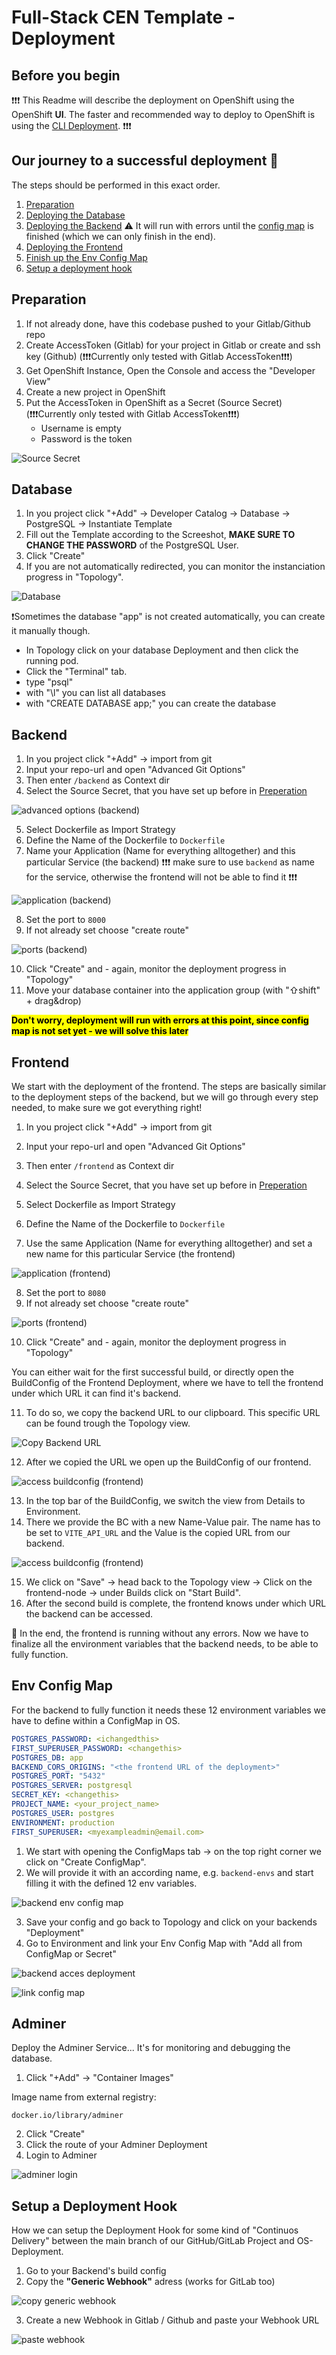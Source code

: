 # Full-Stack CEN Template - Deployment

## Before you begin

❗️❗️❗️ This Readme will describe the deployment on OpenShift using the OpenShift **UI**. The faster and recommended way to deploy to OpenShift is using the [CLI Deployment](cli-deployment.md). ❗️❗️❗️

## Our journey to a successful deployment 🏁

The steps should be performed in this exact order.

1. [Preparation](#preparation)
2. [Deploying the Database](#database)
3. [Deploying the Backend](#backend) ⚠️ It will run with errors until the [config map](#env-config-map) is finished (which we can only finish in the end).
4. [Deploying the Frontend](#frontend)
5. [Finish up the Env Config Map](#env-config-map)
6. [Setup a deployment hook](#setup-a-deployment-hook)

## Preparation

1. If not already done, have this codebase pushed to your Gitlab/Github repo
2. Create AccessToken (Gitlab) for your project in Gitlab or create and ssh key (Github) (❗️❗️❗️Currently only tested with Gitlab AccessToken❗️❗️❗️)
3. Get OpenShift Instance, Open the Console and access the "Developer View"
4. Create a new project in OpenShift
5. Put the AccessToken in OpenShift as a Secret (Source Secret) (❗️❗️❗️Currently only tested with Gitlab AccessToken❗️❗️❗️)
   - Username is empty
   - Password is the token

![Source Secret](img/openshif-deployment-source-secret.png)

## Database

1. In you project click "+Add" → Developer Catalog → Database → PostgreSQL → Instantiate Template
2. Fill out the Template according to the Screeshot, **MAKE SURE TO CHANGE THE PASSWORD** of the PostgreSQL User.
3. Click "Create"
4. If you are not automatically redirected, you can monitor the instanciation progress in "Topology".

![Database](img/openshift-postgres-deployment.png)

❗️Sometimes the database "app" is not created automatically, you can create it manually though.

- In Topology click on your database Deployment and then click the running pod.
- Click the "Terminal" tab.
- type "psql"
- with "\l" you can list all databases
- with "CREATE DATABASE app;" you can create the database

## Backend

1. In you project click "+Add" → import from git
2. Input your repo-url and open "Advanced Git Options"
3. Then enter `/backend` as Context dir
4. Select the Source Secret, that you have set up before in [Preperation](#preperation)

![advanced options (backend)](<img/openshift-deployment-config(1).png>)

5. Select Dockerfile as Import Strategy
6. Define the Name of the Dockerfile to `Dockerfile`
7. Name your Application (Name for everything alltogether) and this particular Service (the backend)
   ❗️❗️❗️ make sure to use `backend` as name for the service, otherwise the frontend will not be able to find it ❗️❗️❗️

![application (backend)](<img/openshift-deployment-config(2).png>)

8. Set the port to `8000`
9. If not already set choose "create route"

![ports (backend)](<img/openshift-deployment-config(3).png>)

10. Click "Create" and - again, monitor the deployment progress in "Topology"
11. Move your database container into the application group (with "⇧shift" + drag&drop)

**<mark>Don't worry, deployment will run with errors at this point, since config map is not set yet - we will solve this later</mark>**

## Frontend

We start with the deployment of the frontend. The steps are basically similar to the deployment steps of the backend, but we will go through every step needed, to make sure we got everything right!

1. In you project click "+Add" → import from git
2. Input your repo-url and open "Advanced Git Options"
3. Then enter `/frontend` as Context dir
4. Select the Source Secret, that you have set up before in [Preperation](#preperation)

5. Select Dockerfile as Import Strategy
6. Define the Name of the Dockerfile to `Dockerfile`
7. Use the same Application (Name for everything alltogether) and set a new name for this particular Service (the frontend)

![application (frontend)](<img/openshift-frontend-deployment-config(2).png>)

8. Set the port to `8080`
9. If not already set choose "create route"

![ports (frontend)](<img/openshift-frontend-deployment-config(3).png>)

10. Click "Create" and - again, monitor the deployment progress in "Topology"

You can either wait for the first successful build, or directly open the BuildConfig of the Frontend Deployment, where we have to tell the frontend under which URL it can find it's backend.

11. To do so, we copy the backend URL to our clipboard. This specific URL can be found trough the Topology view.

![Copy Backend URL](img/openshift-access-backend-url.png)

12. After we copied the URL we open up the BuildConfig of our frontend.

![access buildconfig (frontend)](img/openshift-access-frontend-bc.png)

13. In the top bar of the BuildConfig, we switch the view from Details to Environment.
14. There we provide the BC with a new Name-Value pair. The name has to be set to `VITE_API_URL` and the Value is the copied URL from our backend.

![access buildconfig (frontend)](img/openshift-frontend-buildconfig.png)

15. We click on "Save" → head back to the Topology view → Click on the frontend-node → under Builds click on "Start Build".
16. After the second build is complete, the frontend knows under which URL the backend can be accessed.

🙌 In the end, the frontend is running without any errors. Now we have to finalize all the environment variables that the backend needs, to be able to fully function.

## Env Config Map

For the backend to fully function it needs these 12 environment variables we have to define within a ConfigMap in OS.

```yaml
POSTGRES_PASSWORD: <ichangedthis>
FIRST_SUPERUSER_PASSWORD: <changethis>
POSTGRES_DB: app
BACKEND_CORS_ORIGINS: "<the frontend URL of the deployment>"
POSTGRES_PORT: "5432"
POSTGRES_SERVER: postgresql
SECRET_KEY: <changethis>
PROJECT_NAME: <your_project_name>
POSTGRES_USER: postgres
ENVIRONMENT: production
FIRST_SUPERUSER: <myexampleadmin@email.com>
```

1. We start with opening the ConfigMaps tab → on the top right corner we click on "Create ConfigMap".
2. We will provide it with an according name, e.g. `backend-envs` and start filling it with the defined 12 env variables.

![backend env config map](<img/openshift-env-config-map(1).png>)

3. Save your config and go back to Topology and click on your backends "Deployment"
4. Go to Environment and link your Env Config Map with "Add all from ConfigMap or Secret"

![backend acces deployment](img/openshift-backend-access-deployment.png)

![link config map](/img/openshift-backend-link-configmap.png)

## Adminer

Deploy the Adminer Service... It's for monitoring and debugging the database.

1. Click "+Add" → "Container Images"

Image name from external registry:

`docker.io/library/adminer`

2. Click "Create"
3. Click the route of your Adminer Deployment
4. Login to Adminer

![adminer login](img/adminer-login.png)

## Setup a Deployment Hook

How we can setup the Deployment Hook for some kind of "Continuos Delivery" between the main branch of our GitHub/GitLab Project and OS-Deployment.

1. Go to your Backend's build config
2. Copy the **"Generic Webhook"** adress (works for GitLab too)

![copy generic webhook](<img/webhook(1).png>)

3. Create a new Webhook in Gitlab / Github and paste your Webhook URL

![paste webhook](<img/webhook(2).png>)
